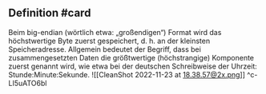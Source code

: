 ## Definition #card 
Beim big-endian (wörtlich etwa: „großendigen“) Format wird das höchstwertige Byte zuerst gespeichert, d. h. an der kleinsten Speicheradresse. Allgemein bedeutet der Begriff, dass bei zusammengesetzten Daten die größtwertige (höchstrangige) Komponente zuerst genannt wird, wie etwa bei der deutschen Schreibweise der Uhrzeit: Stunde:Minute:Sekunde.
![[CleanShot 2022-11-23 at 18.38.57@2x.png]]
^c-LI5uATO6bl